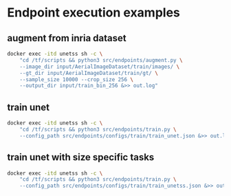 # Endpoint execution examples


## augment from inria dataset

```bash
docker exec -itd unetss sh -c \
    "cd /tf/scripts && python3 src/endpoints/augment.py \
    --image_dir input/AerialImageDataset/train/images/ \
    --gt_dir input/AerialImageDataset/train/gt/ \
    --sample_size 10000 --crop_size 256 \
    --output_dir input/train_bin_256 &>> out.log"
```

## train unet

```bash
docker exec -itd unetss sh -c \
    "cd /tf/scripts && python3 src/endpoints/train.py \
    --config_path src/endpoints/configs/train/train_unet.json &>> out.log"
```

## train unet with size specific tasks

```bash
docker exec -itd unetss sh -c \
    "cd /tf/scripts && python3 src/endpoints/train.py \
    --config_path src/endpoints/configs/train/train_unetss.json &>> out.log"
```
